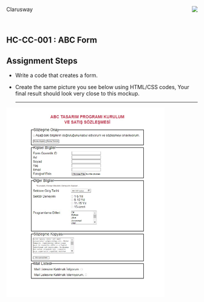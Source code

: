 <p>Clarusway<img align="right"
  src="https://secure.meetupstatic.com/photos/event/3/1/b/9/600_488352729.jpeg"  width="15px"></p>
<br>

## HC-CC-001 : ABC Form

## Assignment Steps

- Write a code that creates a form.

- Create the same picture you see below using HTML/CSS codes, Your final result should look very close to this mockup.
  <br><hr>

<img src="./img/ABC.jpg" height="500 px"/>
